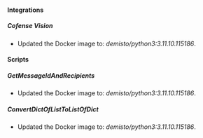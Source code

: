 
#### Integrations

##### Cofense Vision

- Updated the Docker image to: *demisto/python3:3.11.10.115186*.

#### Scripts

##### GetMessageIdAndRecipients

- Updated the Docker image to: *demisto/python3:3.11.10.115186*.
##### ConvertDictOfListToListOfDict

- Updated the Docker image to: *demisto/python3:3.11.10.115186*.

